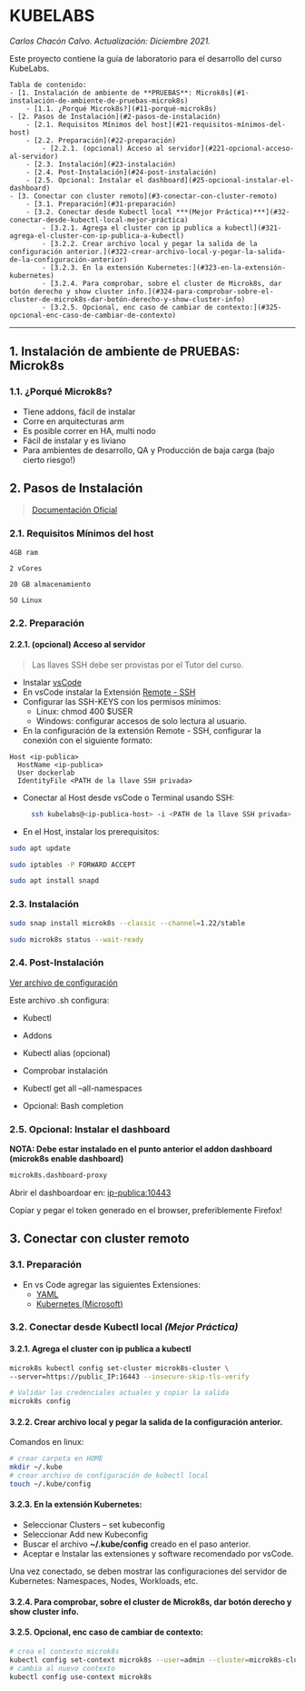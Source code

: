# KUBELABS <!-- omit in TOC -->
*Carlos Chacón Calvo. Actualización: Diciembre 2021.*

Este proyecto contiene la guía de laboratorio para el desarrollo del curso KubeLabs. <!-- omit in TOC -->


~~~~
Tabla de contenido:
- [1. Instalación de ambiente de **PRUEBAS**: Microk8s](#1-instalación-de-ambiente-de-pruebas-microk8s)
	- [1.1. ¿Porqué Microk8s?](#11-porqué-microk8s)
- [2. Pasos de Instalación](#2-pasos-de-instalación)
	- [2.1. Requisitos Mínimos del host](#21-requisitos-mínimos-del-host)
	- [2.2. Preparación](#22-preparación)
		- [2.2.1. (opcional) Acceso al servidor](#221-opcional-acceso-al-servidor)
	- [2.3. Instalación](#23-instalación)
	- [2.4. Post-Instalación](#24-post-instalación)
	- [2.5. Opcional: Instalar el dashboard](#25-opcional-instalar-el-dashboard)
- [3. Conectar con cluster remoto](#3-conectar-con-cluster-remoto)
	- [3.1. Preparación](#31-preparación)
	- [3.2. Conectar desde Kubectl local ***(Mejor Práctica)***](#32-conectar-desde-kubectl-local-mejor-práctica)
		- [3.2.1. Agrega el cluster con ip publica a kubectl](#321-agrega-el-cluster-con-ip-publica-a-kubectl)
		- [3.2.2. Crear archivo local y pegar la salida de la configuración anterior.](#322-crear-archivo-local-y-pegar-la-salida-de-la-configuración-anterior)
		- [3.2.3. En la extensión Kubernetes:](#323-en-la-extensión-kubernetes)
		- [3.2.4. Para comprobar, sobre el cluster de Microk8s, dar botón derecho y show cluster info.](#324-para-comprobar-sobre-el-cluster-de-microk8s-dar-botón-derecho-y-show-cluster-info)
		- [3.2.5. Opcional, enc caso de cambiar de contexto:](#325-opcional-enc-caso-de-cambiar-de-contexto)
~~~~

----------

## 1. Instalación de ambiente de **PRUEBAS**: Microk8s

### 1.1. ¿Porqué Microk8s?

- Tiene addons, fácil de instalar
- Corre en arquitecturas arm
- Es posible correr en HA, multi nodo
- Fácil de instalar y es liviano
- Para ambientes de desarrollo, QA y Producción de baja carga (bajo cierto riesgo!)
## 2. Pasos de Instalación

> [Documentación Oficial]([https://link](https://microk8s.io/docs))

### 2.1. Requisitos Mínimos del host
~~~~
4GB ram

2 vCores

20 GB almacenamiento

SO Linux
~~~~

### 2.2. Preparación

#### 2.2.1. (opcional) Acceso al servidor
> Las llaves SSH debe ser provistas por el Tutor del curso.
>
- Instalar [vsCode](https://code.visualstudio.com/download)
- En vsCode instalar la Extensión [Remote - SSH](https://marketplace.visualstudio.com/items?itemName=ms-vscode-remote.remote-ssh)
- Configurar las SSH-KEYS con los permisos mínimos:
	- Linux: chmod 400 $USER
	- Windows: configurar accesos de solo lectura al usuario.
- En la configuración de la extensión Remote - SSH, configurar la conexión con el siguiente formato:

```
Host <ip-publica>
  HostName <ip-publica>
  User dockerlab
  IdentityFile <PATH de la llave SSH privada>
```
- Conectar al Host desde vsCode o Terminal usando SSH:
  ```bash
	ssh kubelabs@<ip-publica-host> -i <PATH de la llave SSH privada>
	```
- En el Host, instalar los prerequisitos:
```bash
sudo apt update

sudo iptables -P FORWARD ACCEPT

sudo apt install snapd
```
### 2.3. Instalación

``` bash
sudo snap install microk8s --classic --channel=1.22/stable

sudo microk8s status --wait-ready
```
### 2.4. Post-Instalación
[Ver archivo de configuración](https://github.com/cachac/kubelabs/blob/main/labs/conf/post-install.sh)

Este archivo .sh configura:

- Kubectl

- Addons

- Kubectl alias (opcional)

- Comprobar instalación

- Kubectl get all –all-namespaces

- Opcional: Bash completion


### 2.5. Opcional: Instalar el dashboard

**NOTA: Debe estar instalado en el punto anterior el addon dashboard (microk8s enable dashboard)**

```bash
microk8s.dashboard-proxy
```
Abrir el dashboardoar en: <ip-publica:10443>

Copiar y pegar el token generado en el browser, preferiblemente Firefox!

## 3. Conectar con cluster remoto
### 3.1. Preparación
- En vs Code agregar las siguientes Extensiones:
  - [YAML](https://marketplace.visualstudio.com/items?itemName=redhat.vscode-yaml)
  - [Kubernetes (Microsoft)](https://marketplace.visualstudio.com/items?itemName=ms-kubernetes-tools.vscode-kubernetes-tools)

### 3.2. Conectar desde Kubectl local ***(Mejor Práctica)***
#### 3.2.1. Agrega el cluster con ip publica a kubectl
```bash
microk8s kubectl config set-cluster microk8s-cluster \
--server=https://public_IP:16443 --insecure-skip-tls-verify

# Validar las credenciales actuales y copiar la salida
microk8s config
```

#### 3.2.2. Crear archivo local y pegar la salida de la configuración anterior.
Comandos en linux:
```bash
# crear carpeta en HOME
mkdir ~/.kube
# crear archivo de configuración de kubectl local
touch ~/.kube/config
```

#### 3.2.3. En la extensión Kubernetes:
- Seleccionar Clusters – set kubeconfig
- Seleccionar Add new Kubeconfig
- Buscar el archivo **~/.kube/config** creado en el paso anterior.
- Aceptar e Instalar las extensiones y software recomendado por vsCode.

Una vez conectado, se deben mostrar las configuraciones del servidor de Kubernetes: Namespaces, Nodes, Workloads, etc.

#### 3.2.4. Para comprobar, sobre el cluster de Microk8s, dar botón derecho y show cluster info.

#### 3.2.5. Opcional, enc caso de cambiar de contexto:
```bash
# crea el contexto microk8s
kubectl config set-context microk8s --user=admin --cluster=microk8s-cluster
# cambia al nuevo contexto
kubectl config use-context microk8s
```



